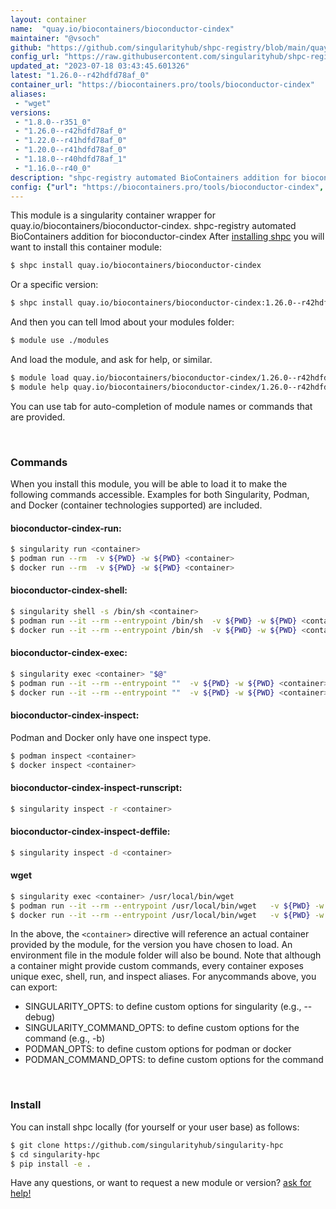 ```yaml
---
layout: container
name:  "quay.io/biocontainers/bioconductor-cindex"
maintainer: "@vsoch"
github: "https://github.com/singularityhub/shpc-registry/blob/main/quay.io/biocontainers/bioconductor-cindex/container.yaml"
config_url: "https://raw.githubusercontent.com/singularityhub/shpc-registry/main/quay.io/biocontainers/bioconductor-cindex/container.yaml"
updated_at: "2023-07-18 03:43:45.601326"
latest: "1.26.0--r42hdfd78af_0"
container_url: "https://biocontainers.pro/tools/bioconductor-cindex"
aliases:
 - "wget"
versions:
 - "1.8.0--r351_0"
 - "1.26.0--r42hdfd78af_0"
 - "1.22.0--r41hdfd78af_0"
 - "1.20.0--r41hdfd78af_0"
 - "1.18.0--r40hdfd78af_1"
 - "1.16.0--r40_0"
description: "shpc-registry automated BioContainers addition for bioconductor-cindex"
config: {"url": "https://biocontainers.pro/tools/bioconductor-cindex", "maintainer": "@vsoch", "description": "shpc-registry automated BioContainers addition for bioconductor-cindex", "latest": {"1.26.0--r42hdfd78af_0": "sha256:243da5ab680bcf3624bc3ae9b14bf7a0522971b6af9398a0ffb09373dbf90ef7"}, "tags": {"1.8.0--r351_0": "sha256:6df66f2813ab9dbca4629a7c6f547f1bf1179d8638cf0849e6527679f82328d0", "1.26.0--r42hdfd78af_0": "sha256:243da5ab680bcf3624bc3ae9b14bf7a0522971b6af9398a0ffb09373dbf90ef7", "1.22.0--r41hdfd78af_0": "sha256:3835c7c7033853c46e44fb22f90e2de7ae8faec646f9f1f12cc32638e63e5d1c", "1.20.0--r41hdfd78af_0": "sha256:a2659653fc8cd35c01f1409ee553ce5f0d27fb75ee72cbaa5942109914422e9e", "1.18.0--r40hdfd78af_1": "sha256:4266ab83c62a80059f5315c439dee2f3faf354b86055e4718572f1f68be4cda3", "1.16.0--r40_0": "sha256:1d1c9fd3eac12aa43451b93c812a01ce3aadcad48125559c3223620eb4802fa5"}, "docker": "quay.io/biocontainers/bioconductor-cindex", "aliases": {"wget": "/usr/local/bin/wget"}}
---
```


This module is a singularity container wrapper for quay.io/biocontainers/bioconductor-cindex.
shpc-registry automated BioContainers addition for bioconductor-cindex
After [installing shpc](#install) you will want to install this container module:


```bash
$ shpc install quay.io/biocontainers/bioconductor-cindex
```

Or a specific version:

```bash
$ shpc install quay.io/biocontainers/bioconductor-cindex:1.26.0--r42hdfd78af_0
```

And then you can tell lmod about your modules folder:

```bash
$ module use ./modules
```

And load the module, and ask for help, or similar.

```bash
$ module load quay.io/biocontainers/bioconductor-cindex/1.26.0--r42hdfd78af_0
$ module help quay.io/biocontainers/bioconductor-cindex/1.26.0--r42hdfd78af_0
```

You can use tab for auto-completion of module names or commands that are provided.

<br>

### Commands

When you install this module, you will be able to load it to make the following commands accessible.
Examples for both Singularity, Podman, and Docker (container technologies supported) are included.

#### bioconductor-cindex-run:

```bash
$ singularity run <container>
$ podman run --rm  -v ${PWD} -w ${PWD} <container>
$ docker run --rm  -v ${PWD} -w ${PWD} <container>
```

#### bioconductor-cindex-shell:

```bash
$ singularity shell -s /bin/sh <container>
$ podman run --it --rm --entrypoint /bin/sh  -v ${PWD} -w ${PWD} <container>
$ docker run --it --rm --entrypoint /bin/sh  -v ${PWD} -w ${PWD} <container>
```

#### bioconductor-cindex-exec:

```bash
$ singularity exec <container> "$@"
$ podman run --it --rm --entrypoint ""  -v ${PWD} -w ${PWD} <container> "$@"
$ docker run --it --rm --entrypoint ""  -v ${PWD} -w ${PWD} <container> "$@"
```

#### bioconductor-cindex-inspect:

Podman and Docker only have one inspect type.

```bash
$ podman inspect <container>
$ docker inspect <container>
```

#### bioconductor-cindex-inspect-runscript:

```bash
$ singularity inspect -r <container>
```

#### bioconductor-cindex-inspect-deffile:

```bash
$ singularity inspect -d <container>
```


#### wget

```bash
$ singularity exec <container> /usr/local/bin/wget
$ podman run --it --rm --entrypoint /usr/local/bin/wget   -v ${PWD} -w ${PWD} <container> -c " $@"
$ docker run --it --rm --entrypoint /usr/local/bin/wget   -v ${PWD} -w ${PWD} <container> -c " $@"
```



In the above, the `<container>` directive will reference an actual container provided
by the module, for the version you have chosen to load. An environment file in the
module folder will also be bound. Note that although a container
might provide custom commands, every container exposes unique exec, shell, run, and
inspect aliases. For anycommands above, you can export:

 - SINGULARITY_OPTS: to define custom options for singularity (e.g., --debug)
 - SINGULARITY_COMMAND_OPTS: to define custom options for the command (e.g., -b)
 - PODMAN_OPTS: to define custom options for podman or docker
 - PODMAN_COMMAND_OPTS: to define custom options for the command

<br>

### Install

You can install shpc locally (for yourself or your user base) as follows:

```bash
$ git clone https://github.com/singularityhub/singularity-hpc
$ cd singularity-hpc
$ pip install -e .
```

Have any questions, or want to request a new module or version? [ask for help!](https://github.com/singularityhub/singularity-hpc/issues)
